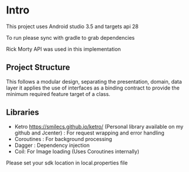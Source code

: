 # Intro

This project uses Android studio 3.5 and targets api 28

To run please sync with gradle to grab dependencies

Rick Morty API was used in this implementation

## Project Structure

This follows a modular design, separating the presentation, domain, data layer
it applies the use of interfaces as a binding contract to provide the minimum required
feature target of a class.

## Libraries

- Ketro https://smilecs.github.io/ketro/ (Personal library available on my github and Jcenter) : For request wrapping and error handling
- Coroutines : For background processing
- Dagger : Dependency injection
- Coil: For Image loading (Uses Coroutines internally)

Please set your sdk location in local.properties file

  

